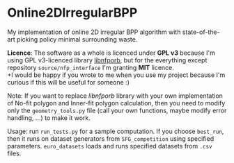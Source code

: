 # Online2DIrregularBPP
 My implementation of online 2D irregular BPP algorithm with state-of-the-art picking policy minimal surrounding waste.



**Licence**: The software as a whole is licenced under **GPL v3** because I'm using GPL v3-licenced library [libnfporb](https://github.com/kallaballa/libnfporb/), but for the everything except repository `source/nfp_interface` I'm granting **MIT** licence.  
+I would be happy if you wrote to me when you use my project because I'm curious if this will be useful for someone :)

Note: If you want to replace *libnfporb* library with your own implementation of No-fit polygon and Inner-fit polygon calculation, then you need to modify only the `geometry_tools.py` file (call your own functions, maybe modify error handling, ...) to make it work.



Usage:  run `run_tests.py` for a sample computation. If you choose `best_run`, then it runs on dataset generators  from `SFG_competition` using specified parameters. `euro_datasets` loads and runs specified datasets from `.csv` files.
